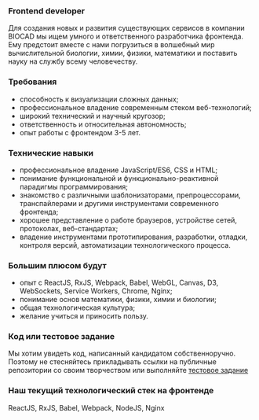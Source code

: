 ### Frontend developer
Для создания новых и развития существующих сервисов в компании BIOCAD мы ищем умного и ответственного разработчика фронтенда. Ему предстоит вместе с нами погрузиться в волшебный мир вычислительной биологии, химии, физики, математики и поставить науку на службу всему человечеству.

### Требования
- способность к визуализации сложных данных;
- профессиональное владение современным стеком веб-технологий;
- широкий технический и научный кругозор;
- ответственность и относительная автономность;
- опыт работы с фронтендом 3-5 лет.

### Технические навыки
- профессиональное владение JavaScript/ES6, CSS и HTML;
- понимание функциональной и функционально-реактивной парадигмы программирования;
- знакомство с различными шаблонизаторами, препроцессорами, транспайлерами и другими 
  инструментами современного фронтенда;
- хорошее представление о работе браузеров, устройстве сетей, протоколах, веб-стандартах;
- владение инструментами прототипирования, разработки, отладки, контроля версий, 
  автоматизации технологического процесса.

### Большим плюсом будут
- опыт с ReactJS, RxJS, Webpack, Babel, WebGL, Canvas, D3, WebSockets, Service Workers, Chrome, Nginx;
- понимание основ математики, физики, химии и биологии;
- общая технологическая культура;
- желание учиться и приносить пользу.

### Код или тестовое задание
Мы хотим увидеть код, написанный кандидатом собственноручно. Поэтому не стесняйтесь прикладывать ссылки на публичные репозитории со своим творчеством или выполняйте [тестовое задание](/positions/front-test.md)

### Наш текущий технологический стек на фронтенде
ReactJS, RxJS, Babel, Webpack, NodeJS, Nginx

